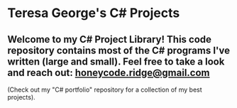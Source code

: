 # Teresa George's C# Projects

## Welcome to my C# Project Library! This code repository contains most of the C# programs I've written (large and small). Feel free to take a look and reach out: honeycode.ridge@gmail.com  
(Check out my "C# portfolio" repository for a collection of my best projects).
